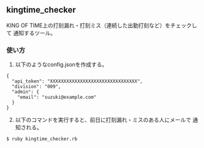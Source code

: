 ## kingtime_checker

KING OF TIME上の打刻漏れ・打刻ミス（連続した出勤打刻など）をチェックして
通知するツール。

### 使い方

1. 以下のようなconfig.jsonを作成する。

```
{
  "api_token": "XXXXXXXXXXXXXXXXXXXXXXXXXXXXXXXX",
  "division": "009",
  "admin": {
    "email": "suzuki@example.com"
  }
}
```

2. 以下のコマンドを実行すると、前日に打刻漏れ・ミスのある人にメールで
   通知される。

```
$ ruby kingtime_checker.rb
```
